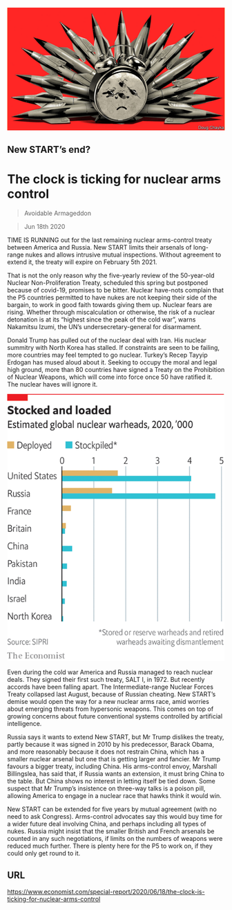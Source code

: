 ![](./images/20200620_SRD004.jpg)

## New START’s end?

# The clock is ticking for nuclear arms control

> Avoidable Armageddon

> Jun 18th 2020

TIME IS RUNNING out for the last remaining nuclear arms-control treaty between America and Russia. New START limits their arsenals of long-range nukes and allows intrusive mutual inspections. Without agreement to extend it, the treaty will expire on February 5th 2021.

That is not the only reason why the five-yearly review of the 50-year-old Nuclear Non-Proliferation Treaty, scheduled this spring but postponed because of covid-19, promises to be bitter. Nuclear have-nots complain that the P5 countries permitted to have nukes are not keeping their side of the bargain, to work in good faith towards giving them up. Nuclear fears are rising. Whether through miscalculation or otherwise, the risk of a nuclear detonation is at its “highest since the peak of the cold war”, warns Nakamitsu Izumi, the UN’s undersecretary-general for disarmament.

Donald Trump has pulled out of the nuclear deal with Iran. His nuclear summitry with North Korea has stalled. If constraints are seen to be failing, more countries may feel tempted to go nuclear. Turkey’s Recep Tayyip Erdogan has mused aloud about it. Seeking to occupy the moral and legal high ground, more than 80 countries have signed a Treaty on the Prohibition of Nuclear Weapons, which will come into force once 50 have ratified it. The nuclear haves will ignore it.



![](./images/20200620_SRC705.png)

Even during the cold war America and Russia managed to reach nuclear deals. They signed their first such treaty, SALT I, in 1972. But recently accords have been falling apart. The Intermediate-range Nuclear Forces Treaty collapsed last August, because of Russian cheating. New START’s demise would open the way for a new nuclear arms race, amid worries about emerging threats from hypersonic weapons. This comes on top of growing concerns about future conventional systems controlled by artificial intelligence. 

Russia says it wants to extend New START, but Mr Trump dislikes the treaty, partly because it was signed in 2010 by his predecessor, Barack Obama, and more reasonably because it does not restrain China, which has a smaller nuclear arsenal but one that is getting larger and fancier. Mr Trump favours a bigger treaty, including China. His arms-control envoy, Marshall Billingslea, has said that, if Russia wants an extension, it must bring China to the table. But China shows no interest in letting itself be tied down. Some suspect that Mr Trump’s insistence on three-way talks is a poison pill, allowing America to engage in a nuclear race that hawks think it would win.

New START can be extended for five years by mutual agreement (with no need to ask Congress). Arms-control advocates say this would buy time for a wider future deal involving China, and perhaps including all types of nukes. Russia might insist that the smaller British and French arsenals be counted in any such negotiations, if limits on the numbers of weapons were reduced much further. There is plenty here for the P5 to work on, if they could only get round to it.

## URL

https://www.economist.com/special-report/2020/06/18/the-clock-is-ticking-for-nuclear-arms-control

